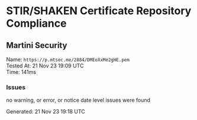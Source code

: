 # STIR/SHAKEN Certificate Repository Compliance

## Martini Security

Name: `https://p.mtsec.me/2884/DMEoXxMe2gHE.pem`\
Tested At: 21 Nov 23 19:09 UTC\
Time: 141ms

### Issues

no warning, or error, or notice date level issues were found

Generated: 21 Nov 23 19:18 UTC